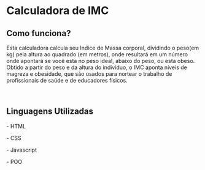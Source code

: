 <h1>Calculadora de IMC</h1>
<h2>Como funciona?</h2>
<p>Esta calculadora calcula seu Indice de Massa corporal, dividindo o peso(em kg) pela altura ao quadrado (em metros), onde resultará em um número onde apontará se você esta no peso ideal, abaixo do peso, ou esta obeso. Obtido a partir do peso e da altura do indivíduo, o IMC aponta níveis de magreza e obesidade, que são usados para nortear o trabalho de profissionais de saúde e de educadores físicos.</p> <br>

<h2>Linguagens Utilizadas</h2>
<p>- HTML</p>
<p>- CSS</p>
<p>- Javascript </p>
<p>- POO</p>
